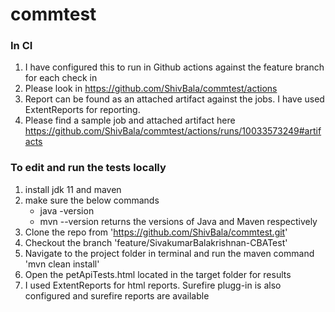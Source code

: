 # commtest

### In CI

1. I have configured this to run in Github actions against the feature branch for each check in
2. Please look in https://github.com/ShivBala/commtest/actions
3. Report can be found as an attached artifact against the jobs. I have used ExtentReports for reporting.
4. Please find a sample job and attached artifact here https://github.com/ShivBala/commtest/actions/runs/10033573249#artifacts

### To edit and run the tests locally

1. install jdk 11 and maven 
2. make sure the below commands
   - java -version 
   - mvn --version
   returns the versions of Java and Maven respectively
3. Clone the repo from 'https://github.com/ShivBala/commtest.git'
4. Checkout the branch 'feature/SivakumarBalakrishnan-CBATest'
5. Navigate to the project folder in terminal and run the maven command 'mvn clean install' 
6. Open the petApiTests.html located in the target folder for results
7. I used ExtentReports for html reports. Surefire plugg-in is also configured and surefire reports are available
